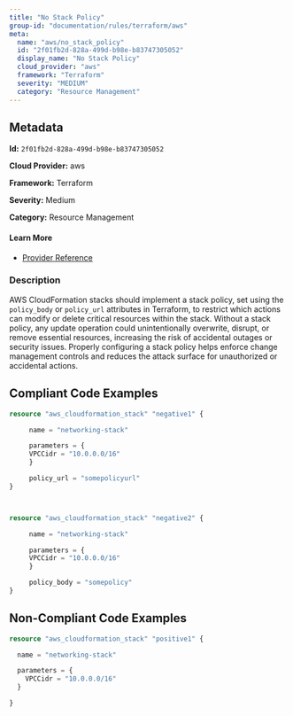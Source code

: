 ```yaml
---
title: "No Stack Policy"
group-id: "documentation/rules/terraform/aws"
meta:
  name: "aws/no_stack_policy"
  id: "2f01fb2d-828a-499d-b98e-b83747305052"
  display_name: "No Stack Policy"
  cloud_provider: "aws"
  framework: "Terraform"
  severity: "MEDIUM"
  category: "Resource Management"
---
```

## Metadata

**Id:** `2f01fb2d-828a-499d-b98e-b83747305052`

**Cloud Provider:** aws

**Framework:** Terraform

**Severity:** Medium

**Category:** Resource Management

#### Learn More

 - [Provider Reference](https://registry.terraform.io/providers/hashicorp/aws/latest/docs/resources/cloudformation_stack)

### Description

 AWS CloudFormation stacks should implement a stack policy, set using the `policy_body` or `policy_url` attributes in Terraform, to restrict which actions can modify or delete critical resources within the stack. Without a stack policy, any update operation could unintentionally overwrite, disrupt, or remove essential resources, increasing the risk of accidental outages or security issues. Properly configuring a stack policy helps enforce change management controls and reduces the attack surface for unauthorized or accidental actions.


## Compliant Code Examples
```terraform
resource "aws_cloudformation_stack" "negative1" {

     name = "networking-stack"

     parameters = {
     VPCCidr = "10.0.0.0/16"
     }

     policy_url = "somepolicyurl"
}



resource "aws_cloudformation_stack" "negative2" {

     name = "networking-stack"

     parameters = {
     VPCCidr = "10.0.0.0/16"
     }

     policy_body = "somepolicy"
}

```
## Non-Compliant Code Examples
```terraform
resource "aws_cloudformation_stack" "positive1" {

  name = "networking-stack"

  parameters = {
    VPCCidr = "10.0.0.0/16"
  }

}

```